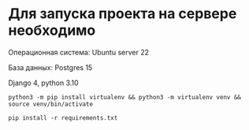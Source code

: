 # Для запуска проекта на сервере необходимо

Операционная система: Ubuntu server 22

База данных: Postgres 15

Django 4, python 3.10 

```shell
python3 -m pip install virtualenv && python3 -m virtualenv venv && source venv/bin/activate
```
```shell
pip install -r requirements.txt
```